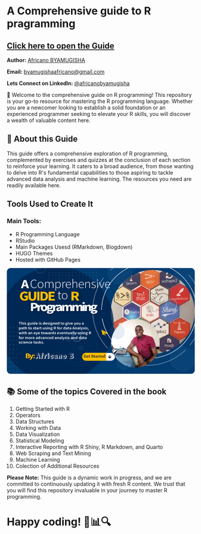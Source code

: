 # A Comprehensive guide to R pragramming

## [Click here to open the Guide](https://africanobyamugisha.github.io/guide_to_R_pragramming/)

**Author:** [Africano BYAMUGISHA](http://africanobyamugisha.com/)

**Email:** [byamugishaafricano@gmail.com](mailto:byamugishaafricano@gmail.com)

**Lets Connect on LinkedIn:** [@africanobyamugisha](https://www.linkedin.com/company/africanobyamugisha/)

🚀 Welcome to the comprehensive guide on R programming! This repository is your go-to resource for mastering the R programming language.
Whether you are a newcomer looking to establish a solid foundation or an experienced programmer seeking to elevate your R skills, you will discover a wealth of valuable content here.

## 📖 About this Guide

This guide offers a comprehensive exploration of R programming, complemented by exercises and quizzes at the conclusion of each section to reinforce your learning. It caters to a broad audience, from those wanting to delve into R's fundamental capabilities to those aspiring to tackle advanced data analysis and machine learning. The resources you need are readily available here.

## Tools Used to Create It

### Main Tools:
- R Programming Language
- RStudio
- Main Packages Usesd (RMarkdown, Blogdown)
- HUGO Themes
- Hosted with GitHub Pages

![](/images/flyer.png)

## 📚 Some of the topics Covered in the book

1. Getting Started with R
2. Operators
3. Data Structures
4. Working with Data
5. Data Visualization
6. Statistical Modeling
7. Interactive Reporting with R Shiny, R Markdown, and Quarto
8. Web Scraping and Text Mining
9. Machine Learning
10. Colection of Additional Resources

**Please Note:** This guide is a dynamic work in progress, and we are committed to continuously updating it with fresh R content. We trust that you will find this repository invaluable in your journey to master R programming. 

# Happy coding! 🎉📊🔍

